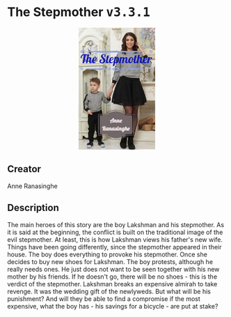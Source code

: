 
# The Stepmother <kbd>v3.3.1</kbd>

<center>
  <img src="./cover-1024.jpg"/>
</center>

## Creator
Anne Ranasinghe

## Description
The main heroes of this story are the boy Lakshman and his stepmother. As it is said at the beginning, the conflict is built on the traditional image of the evil stepmother. At least, this is how Lakshman views his father's new wife. Things have been going differently, since the stepmother appeared in their house. The boy does everything to provoke his stepmother. Once she decides to buy new shoes for Lakshman. The boy protests, although he really needs ones. He just does not want to be seen together with his new mother by his friends. If he doesn't go, there will be no shoes - this is the verdict of the stepmother. Lakshman breaks an expensive almirah to take revenge. It was the wedding gift of the newlyweds. But what will be his punishment? And will they be able to find a compromise if the most expensive, what the boy has - his savings for a bicycle - are put at stake?
